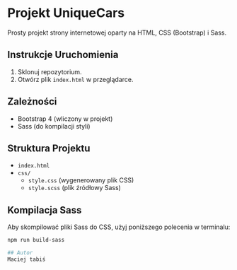 # Projekt UniqueCars

Prosty projekt strony internetowej oparty na HTML, CSS (Bootstrap) i Sass.

## Instrukcje Uruchomienia

1. Sklonuj repozytorium.
2. Otwórz plik `index.html` w przeglądarce.

## Zależności

- Bootstrap 4 (wliczony w projekt)
- Sass (do kompilacji styli)

## Struktura Projektu

- `index.html`
- `css/`
  - `style.css` (wygenerowany plik CSS)
  - `style.scss` (plik źródłowy Sass)

## Kompilacja Sass

Aby skompilować pliki Sass do CSS, użyj poniższego polecenia w terminalu:

```bash
npm run build-sass

## Autor
Maciej tabiś
